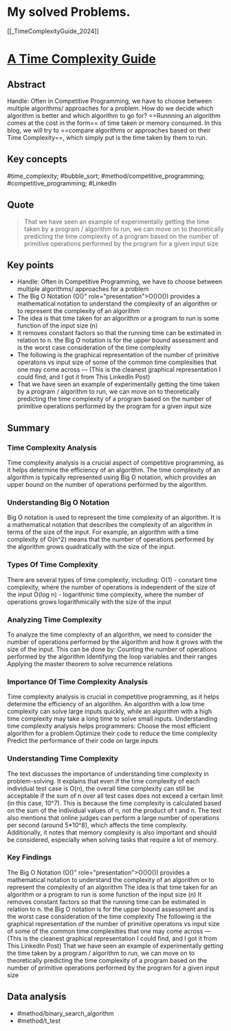# My solved Problems.
[[_TimeComplexityGuide_2024]]

# [A Time Complexity Guide](https://codeforces.com/blog/entry/104888)

## Abstract
Handle: Often in Competitive Programming, we have to choose between multiple algorithms/ approaches for a problem. How do we decide which algorithm is better and which algorithm to go for? ==Runnning an algorithm comes at the cost in the form== of time taken or memory consumed. In this blog, we will try to ==compare algorithms or approaches based on their Time Complexity==, which simply put is the time taken by them to run.

## Key concepts
#time_complexity; #bubble_sort; #method/competitive_programming; #competitive_programming; #LinkedIn

## Quote
> That we have seen an example of experimentally getting the time taken by a program / algorithm to run, we can move on to theoretically predicting the time complexity of a program based on the number of primitive operations performed by the program for a given input size

## Key points
- Handle: Often in Competitive Programming, we have to choose between multiple algorithms/ approaches for a problem
- The Big O Notation (O()&quot; role=&quot;presentation&quot;&gt;O()O()) provides a mathematical notation to understand the complexity of an algorithm or to represent the complexity of an algorithm
- The idea is that time taken for an algorithm or a program to run is some function of the input size (n)
- It removes constant factors so that the running time can be estimated in relation to n. the Big O notation is for the upper bound assessment and is the worst case consideration of the time complexity
- The following is the graphical representation of the number of primitive operatons vs input size of some of the common time complexities that one may come across — (This is the cleanest graphical representation I could find, and I got it from This LinkedIn Post)
- That we have seen an example of experimentally getting the time taken by a program / algorithm to run, we can move on to theoretically predicting the time complexity of a program based on the number of primitive operations performed by the program for a given input size


## Summary

### Time Complexity Analysis
Time complexity analysis is a crucial aspect of competitive programming, as it helps determine the efficiency of an algorithm.
The time complexity of an algorithm is typically represented using Big O notation, which provides an upper bound on the number of operations performed by the algorithm.

### Understanding Big O Notation
Big O notation is used to represent the time complexity of an algorithm.
It is a mathematical notation that describes the complexity of an algorithm in terms of the size of the input.
For example, an algorithm with a time complexity of O(n^2) means that the number of operations performed by the algorithm grows quadratically with the size of the input.

### Types Of Time Complexity
There are several types of time complexity, including:
O(1) - constant time complexity, where the number of operations is independent of the size of the input
O(log n) - logarithmic time complexity, where the number of operations grows logarithmically with the size of the input

### Analyzing Time Complexity
To analyze the time complexity of an algorithm, we need to consider the number of operations performed by the algorithm and how it grows with the size of the input.
This can be done by:
Counting the number of operations performed by the algorithm
Identifying the loop variables and their ranges
Applying the master theorem to solve recurrence relations

### Importance Of Time Complexity Analysis
Time complexity analysis is crucial in competitive programming, as it helps determine the efficiency of an algorithm.
An algorithm with a low time complexity can solve large inputs quickly, while an algorithm with a high time complexity may take a long time to solve small inputs.
Understanding time complexity analysis helps programmers:
Choose the most efficient algorithm for a problem
Optimize their code to reduce the time complexity
Predict the performance of their code on large inputs

### Understanding Time Complexity
The text discusses the importance of understanding time complexity in problem-solving.
It explains that even if the time complexity of each individual test case is O(n), the overall time complexity can still be acceptable if the sum of n over all test cases does not exceed a certain limit (in this case, 10^7).
This is because the time complexity is calculated based on the sum of the individual values of n, not the product of t and n.
The text also mentions that online judges can perform a large number of operations per second (around 5*10^8), which affects the time complexity.
Additionally, it notes that memory complexity is also important and should be considered, especially when solving tasks that require a lot of memory.

### Key Findings
The Big O Notation (O()&quot; role=&quot;presentation&quot;&gt;O()O()) provides a mathematical notation to understand the complexity of an algorithm or to represent the complexity of an algorithm
The idea is that time taken for an algorithm or a program to run is some function of the input size (n)
It removes constant factors so that the running time can be estimated in relation to n. the Big O notation is for the upper bound assessment and is the worst case consideration of the time complexity
The following is the graphical representation of the number of primitive operatons vs input size of some of the common time complexities that one may come across — (This is the cleanest graphical representation I could find, and I got it from This LinkedIn Post)
That we have seen an example of experimentally getting the time taken by a program / algorithm to run, we can move on to theoretically predicting the time complexity of a program based on the number of primitive operations performed by the program for a given input size

## Data analysis
- #method/binary_search_algorithm
- #method/t_test

